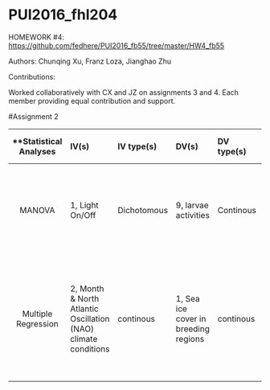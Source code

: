 # PUI2016_fhl204

HOMEWORK #4: https://github.com/fedhere/PUI2016_fb55/tree/master/HW4_fb55

Authors: Chunqing Xu, Franz Loza, Jianghao Zhu

Contributions:

Worked collaboratively with CX and JZ on assignments 3 and 4.  Each member providing equal contribution and support.




#Assignment 2

| **Statistical Analyses	|  IV(s)  |  IV type(s) |  DV(s)  |  DV type(s)  |  Control Var | Control Var type  | Question to be answered | _H0_ | alpha | link to paper **| 
|:----------:|:----------|:------------|:-------------|:-------------|:------------|:------------- |:------------------|:----:|:-------:|:-------|
MANOVA	| 1, Light On/Off | Dichotomous | 9, larvae activities | Continous | 0 | N/A | 	Do Zebrafish larvae display rich locomotor behaviour upon external stimulation? | Locomotor activity before stimulation = Locomotor activity during/after stimulation | 0.05 | [Statistical Analysis of Zebrafish Locomotor Response](http://journals.plos.org/plosone/article?id=10.1371/journal.pone.0139521) |
 Multiple Regression | 2, Month & North Atlantic Oscillation (NAO) climate conditions | continous | 1, Sea ice cover in breeding regions | continous | 0 | N/A | Does climate change affect sea ice cover in seal breeding regions? | Sea ice coverage in years with high NAO index scores = sea ice coverage in years with low NAO index scores  | 0.05 | [The Effects of Climate Change on Harp Seals](http://journals.plos.org/plosone/article?id=10.1371/journal.pone.0029158) |
  

